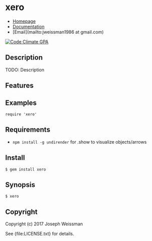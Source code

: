 # xero

* [Homepage](https://rubygems.org/gems/xero)
* [Documentation](http://rubydoc.info/gems/xero/frames)
* [Email](mailto:jweissman1986 at gmail.com)

[![Code Climate GPA](https://codeclimate.com/github//xero/badges/gpa.svg)](https://codeclimate.com/github//xero)

## Description

TODO: Description

## Features

## Examples

    require 'xero'

## Requirements

  - `npm install -g undirender` for .show to visualize objects/arrows

## Install

    $ gem install xero

## Synopsis

    $ xero

## Copyright

Copyright (c) 2017 Joseph Weissman

See {file:LICENSE.txt} for details.
